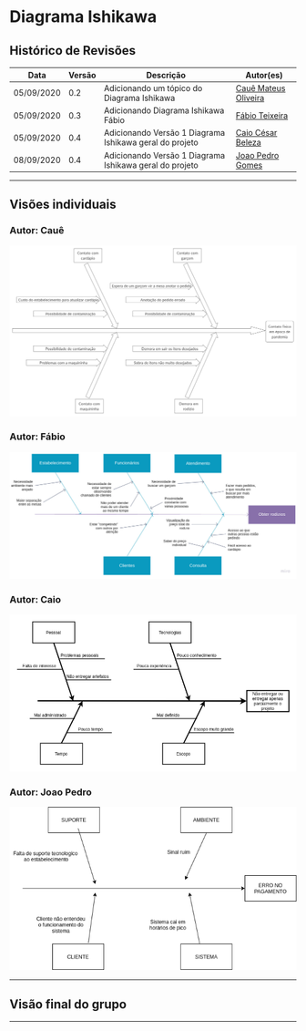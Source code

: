 # Diagrama Ishikawa

## Histórico de Revisões
|Data|Versão|Descrição|Autor(es)|
|----|----|----|----|
|05/09/2020|0.2|Adicionando um tópico do Diagrama Ishikawa|[Cauê Mateus Oliveira](https://github.com/caue96)|
|05/09/2020|0.3|Adicionando Diagrama Ishikawa Fábio|[Fábio Teixeira](https://github.com/fabio1079)|
|05/09/2020|0.4|Adicionando Versão 1 Diagrama Ishikawa geral do projeto|[Caio César Beleza](https://github.com/Caiocbeleza)|
|08/09/2020|0.4|Adicionando Versão 1 Diagrama Ishikawa geral do projeto|[Joao Pedro Gomes](https://github.com/Jppgomes)|

---

## Visões individuais
### Autor: Cauê
[![Diagrama Ishikawa](../images/ishikawa/diagrama_ishikawa_caue.png)](https://ibb.co/1ZqSfBD)


### Autor: Fábio

[![Diagrama Ishikawa](../images/ishikawa/fishbone_fabio.jpg)](https://ibb.co/LvXVwWy)

### Autor: Caio

[![Diagrama Ishikawa](../images/ishikawa/ishikawa_caio.png)](https://ibb.co/xSYCfff)

### Autor: Joao Pedro

[![Diagrama Ishikawa](../images/ishikawa/DiagramaCausaEfeito.png)](https://ibb.co/xSYCfff)

---

## Visão final do grupo


---
